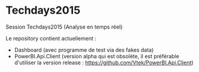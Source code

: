# Techdays2015
Session Techdays2015 (Analyse en temps réel)

Le repository contient actuellement :
- Dashboard (avec programme de test via des fakes data)
- PowerBI.Api.Client (version alpha qui est obsolète, il est préférable d'utiliser la version release : https://github.com/Vtek/PowerBI.Api.Client)

